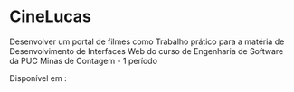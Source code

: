 # CineLucas
Desenvolver um portal de filmes como Trabalho prático para a matéria de Desenvolvimento de Interfaces Web do curso de Engenharia de Software da PUC Minas de Contagem - 1 período


Disponível em : 